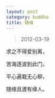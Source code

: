 ```yaml
---
layout: post
category: buddha
title: 随缘
---
```


> 2012-03-19

求之不得爱别离，

苦海逐波到此门。

平心遍栽无心柳，

随缘且渡有缘人。